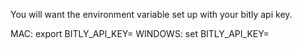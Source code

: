 You will want the environment variable set up with your bitly api key.

MAC: export BITLY_API_KEY=<key here>
WINDOWS: set BITLY_API_KEY=<key here>
